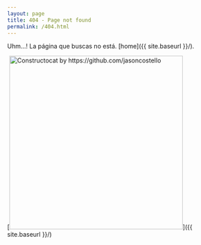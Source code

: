```yaml
---
layout: page
title: 404 - Page not found
permalink: /404.html
---
```


Uhm...! La página que buscas no está.
[home]({{ site.baseurl }}/).

[<img src="{{ site.baseurl }}/images/404.jpg" alt="Constructocat by https://github.com/jasoncostello" style="width: 400px;"/>]({{ site.baseurl }}/)
